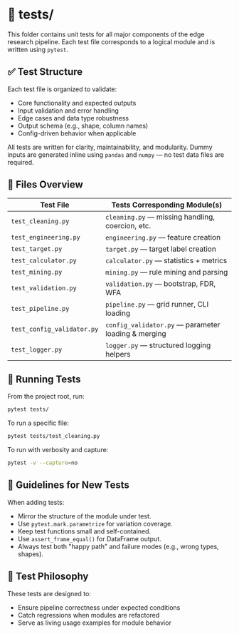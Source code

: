 # 🧪 tests/

This folder contains unit tests for all major components of the edge research pipeline. Each test file corresponds to a logical module and is written using `pytest`.

## ✅ Test Structure

Each test file is organized to validate:
- Core functionality and expected outputs
- Input validation and error handling
- Edge cases and data type robustness
- Output schema (e.g., shape, column names)
- Config-driven behavior when applicable

All tests are written for clarity, maintainability, and modularity. Dummy inputs are generated inline using `pandas` and `numpy` — no test data files are required.

## 📁 Files Overview

| Test File               | Tests Corresponding Module(s)             |
|-------------------------|-------------------------------------------|
| `test_cleaning.py`      | `cleaning.py` — missing handling, coercion, etc. |
| `test_engineering.py`   | `engineering.py` — feature creation       |
| `test_target.py`        | `target.py` — target label creation       |
| `test_calculator.py`    | `calculator.py` — statistics + metrics    |
| `test_mining.py`        | `mining.py` — rule mining and parsing     |
| `test_validation.py`    | `validation.py` — bootstrap, FDR, WFA     |
| `test_pipeline.py`      | `pipeline.py` — grid runner, CLI loading  |
| `test_config_validator.py` | `config_validator.py` — parameter loading & merging |
| `test_logger.py`        | `logger.py` — structured logging helpers  |

## 🚀 Running Tests

From the project root, run:
```bash
pytest tests/
```

To run a specific file:

```bash
pytest tests/test_cleaning.py
```

To run with verbosity and capture:

```bash
pytest -v --capture=no
```

## 📌 Guidelines for New Tests

When adding tests:

* Mirror the structure of the module under test.
* Use `pytest.mark.parametrize` for variation coverage.
* Keep test functions small and self-contained.
* Use `assert_frame_equal()` for DataFrame output.
* Always test both "happy path" and failure modes (e.g., wrong types, shapes).

## 🧪 Test Philosophy

These tests are designed to:

* Ensure pipeline correctness under expected conditions
* Catch regressions when modules are refactored
* Serve as living usage examples for module behavior

